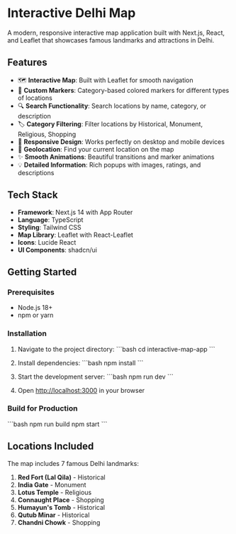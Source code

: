 # Interactive Delhi Map

A modern, responsive interactive map application built with Next.js, React, and Leaflet that showcases famous landmarks and attractions in Delhi.

## Features

- 🗺️ **Interactive Map**: Built with Leaflet for smooth navigation
- 📍 **Custom Markers**: Category-based colored markers for different types of locations
- 🔍 **Search Functionality**: Search locations by name, category, or description
- 🏷️ **Category Filtering**: Filter locations by Historical, Monument, Religious, Shopping
- 📱 **Responsive Design**: Works perfectly on desktop and mobile devices
- 📍 **Geolocation**: Find your current location on the map
- ✨ **Smooth Animations**: Beautiful transitions and marker animations
- 💡 **Detailed Information**: Rich popups with images, ratings, and descriptions

## Tech Stack

- **Framework**: Next.js 14 with App Router
- **Language**: TypeScript
- **Styling**: Tailwind CSS
- **Map Library**: Leaflet with React-Leaflet
- **Icons**: Lucide React
- **UI Components**: shadcn/ui

## Getting Started

### Prerequisites

- Node.js 18+
- npm or yarn

### Installation

1. Navigate to the project directory:
   \`\`\`bash
   cd interactive-map-app
   \`\`\`

2. Install dependencies:
   \`\`\`bash
   npm install
   \`\`\`

3. Start the development server:
   \`\`\`bash
   npm run dev
   \`\`\`

4. Open [http://localhost:3000](http://localhost:3000) in your browser

### Build for Production

\`\`\`bash
npm run build
npm start
\`\`\`

## Locations Included

The map includes 7 famous Delhi landmarks:

1. **Red Fort (Lal Qila)** - Historical
2. **India Gate** - Monument
3. **Lotus Temple** - Religious
4. **Connaught Place** - Shopping
5. **Humayun's Tomb** - Historical
6. **Qutub Minar** - Historical
7. **Chandni Chowk** - Shopping
